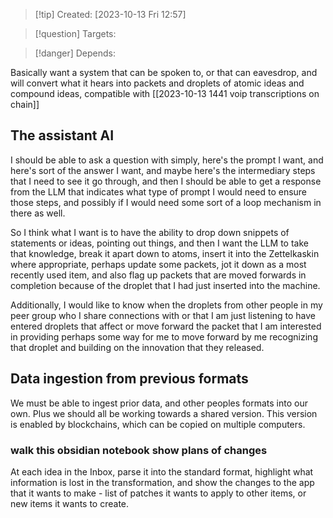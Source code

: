 
>[!tip] Created: [2023-10-13 Fri 12:57]

>[!question] Targets: 

>[!danger] Depends: 


Basically want a system that can be spoken to, or that can eavesdrop, and will convert what it hears into packets and droplets of atomic ideas and compound ideas, compatible with [[2023-10-13 1441 voip transcriptions on chain]]

## The assistant AI
I should be able to ask a question with simply, here's the prompt I want, and here's sort of the answer I want, and maybe here's the intermediary steps that I need to see it go through, and then I should be able to get a response from the LLM that indicates what type of prompt I would need to ensure those steps, and possibly if I would need some sort of a loop mechanism in there as well.

So I think what I want is to have the ability to drop down snippets of statements or ideas, pointing out things, and then I want the LLM to take that knowledge, break it apart down to atoms, insert it into the Zettelkaskin where appropriate, perhaps update some packets, jot it down as a most recently used item, and also flag up packets that are moved forwards in completion because of the droplet that I had just inserted into the machine.

Additionally, I would like to know when the droplets from other people in my peer group who I share connections with or that I am just listening to have entered droplets that affect or move forward the packet that I am interested in providing perhaps some way for me to move forward by me recognizing that droplet and building on the innovation that they released.
## Data ingestion from previous formats

We must be able to ingest prior data, and other peoples formats into our own.  Plus we should all be working towards a shared version.  This version is enabled by blockchains, which can be copied on multiple computers.
### walk this obsidian notebook show plans of changes
At each idea in the Inbox, parse it into the standard format, highlight what information is lost in the transformation, and show the changes to the app that it wants to make - list of patches it wants to apply to other items, or new items it wants to create.